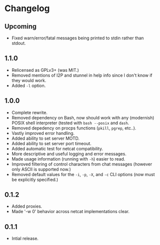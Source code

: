 # Changelog

## Upcoming

- Fixed warn/error/fatal messages being printed to stdin rather than stdout.

## 1.1.0

- Relicensed as GPLv3+ (was MIT.)
- Removed mentions of I2P and stunnel in help info since I don't know if they would work.
- Added `-l` option.

## 1.0.0

- Complete rewrite.
- Removed dependency on Bash, now should work with any (modernish) POSIX shell interpreter (tested with `bash --posix` and `dash`.
- Removed depedency on procps functions (`pkill`, `pgrep`, etc..).
- Vastly improved error handling.
- Added ability to set server MOTD.
- Added ability to set server port timeout.
- Added automatic test for netcat compatibility.
- More descriptive and useful logging and error messages.
- Made usage information (running with `-h`) easier to read.
- Improved filtering of control characters from chat messages (however only ASCII is supported now.)
- Removed default values for the `-i`, `-p`, `-X`, and `-c` CLI options (now must be explicitly specified.)

## 0.1.2

- Added proxies.
- Made '-w 0' behavior across netcat implementations clear.

## 0.1.1

- Intial release.
